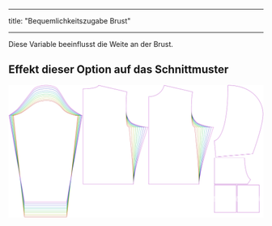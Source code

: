 - - -
title: "Bequemlichkeitszugabe Brust"
- - -

Diese Variable beeinflusst die Weite an der Brust.

## Effekt dieser Option auf das Schnittmuster

![Dieses Bild zeigt den Effekt dieser Variable, indem es unterschiedliche Masse dieser Variable überlagert darstellt](huey_chestease_sample.svg "Effekt dieser Variable auf das Schnittmuster")
